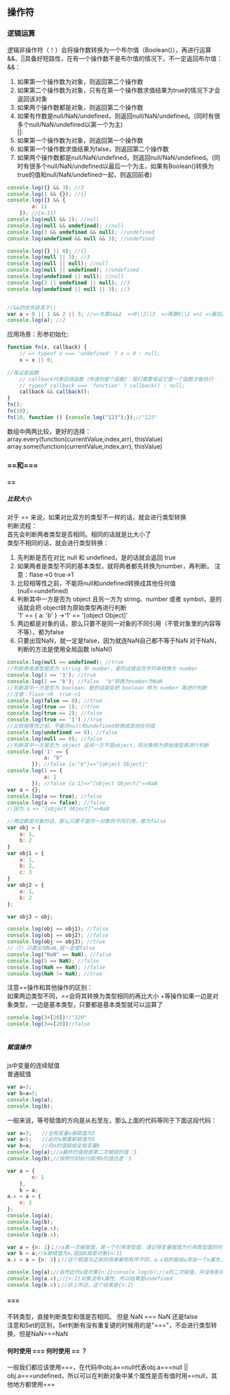 ## 操作符
### 逻辑运算
逻辑非操作符（！）会将操作数转换为一个布尔值（Boolean()），再进行运算  
&&、||具备好短路性，在有一个操作数不是布尔值的情况下，不一定返回布尔值：  
&&：  
1. 如果第一个操作数为对象，则返回第二个操作数
2. 如果第二个操作数为对象，只有在第一个操作数求值结果为true的情况下才会返回该对象
3. 如果两个操作数都是对象，则返回第二个操作数
4. 如果有作数是null/NaN/undefined，则返回null/NaN/undefined。(同时有很多个null/NaN/undefined以第一个为主)  
||:  
1. 如果第一个操作数为对象，则返回第一个操作数
2. 如果第一个操作数求值结果为false，则返回第二个操作数
3. 如果两个操作数都是null/NaN/undefined，则返回null/NaN/undefined。(同时有很多个null/NaN/undefined以最后一个为主，如果有Boolean()转换为true的值和null/NaN/undefined一起，则返回前者)
```javascript
console.log({} && 3); //3
console.log(1 && {}); //{}
console.log({} && {
        a: 11
    }); //{a:11}
console.log(null && 1); //null
console.log(null && undefined); //null
console.log(3 && undefined && null); //undefined
console.log(undefined && null && 3); //undefined

console.log({} || 0); //{}
console.log(null || 3); //3
console.log(null || null); //null
console.log(null || undefined); //undefined
console.log(undefined || null); //null
console.log(3 || undefined || null); //3
console.log(undefined || null || 3); //3


//&&的优先级高于||
var a = 0 || 1 && 2 || 3; //=>先算1&&2  =>0||2||3  =>再算0||2 =>2 =>最后2||3 =>2
console.log(a); //2
```
应用场景：形参初始化:
```javascript
function fn(x, callback) {
	// => typeof x === 'undefined' ? x = 0 : null;
    x = x || 0;
    
//保证是函数
	// callback代表回调函数（传递的是个函数）：我们需要保证它是一个函数才能执行
	// typeof callback === 'function' ? callback() : null;
	callback && callback();
}
fn();
fn(10);
fn(10, function () {console.log("123");});//"123" 
```
数组中两两比较，更好的选择：  
array.every(function(currentValue,index,arr), thisValue)  
array.some(function(currentValue,index,arr), thisValue)

### ==和===
#### ==
##### 比较大小
对于 == 来说，如果对比双方的类型不一样的话，就会进行类型转换  
判断流程：  
首先会判断两者类型是否相同。相同的话就是比大小了  
类型不相同的话，就会进行类型转换：  
1. 先判断是否在对比 null 和 undefined，是的话就会返回 true
2. 如果两者是类型不同的基本类型，就将两者都先转换为number，再判断。 注意：flase->0  true->1
3. 比较相等性之前，不能将null和undefined转换成其他任何值(null==undefined)
4. 判断其中一方是否为 object 且另一方为 string、number 或者 symbol，是的话就会把 object转为原始类型再进行判断  
'1' == { a: 'b' } ->'1' == '[object Object]'  
5. 两边都是对象的话，那么只要不是同一对象的不同引用（不管对象里的内容等不等），都为false  
6. 只要出现NaN，就一定是false，因为就连NaN自己都不等于NaN 对于NaN，判断的方法是使用全局函数 isNaN()  
```javascript
console.log(null == undefined); //true
//判断两者类型是否为 string 和 number，是的话就会将字符串转换为 number
console.log(1 == '1'); //true
console.log(1 == 'b'); //false  "b"转换为number为NaN
//判断其中一方是否为 boolean，是的话就会把 boolean 转为 number 再进行判断
//注意：flase->0  true->1
console.log(false == 0); //true
console.log(true == 1); //true
console.log(true == 2); //false
console.log(true == '1') //true
//比较相等性之前，不能将null和undefined转换成其他任何值
console.log(undefined == 0); //false
console.log(null == 0); //false
//判断其中一方是否为 object 且另一方不是object，将对象转为原始类型再进行判断
console.log('1' == {
            a: "b"
        }); //false {a:"b"}=>"[object Object]"
console.log(1 == {
            a: 1
        }); //false {a:1}=>"[object Object]"=>NaN
var a = {};
console.log(a == true); //false
console.log(a == false); //false
//因为 a => "[object Object]"=>NaN

//两边都是对象的话，那么只要不是同一对象的不同引用，都为false
var obj = {
    a: 1,
    b: 2
}
var obj1 = {
    a: 1,
    b: 2,
    c: 3
}
var obj2 = {
    a: 1,
    b: 2
};

var obj3 = obj;

console.log(obj == obj1); //false
console.log(obj == obj2); //false
console.log(obj == obj3); //true
//（7）只要出现NaN,就一定是false
console.log("NaN" == NaN); //false
console.log(5 == NaN); //false 
console.log(NaN == NaN); //false
console.log(NaN != NaN); //true
```
注意==操作和其他操作的区别：  
如果两边类型不同，==会将其转换为类型相同的再比大小
+等操作如果一边是对象类型，一边是基本类型，只要都是基本类型就可以运算了
```javascript
console.log(3+[20])//"320"
console.log(3==[20])//false
 
```

##### 赋值操作
js中变量的连续赋值  
普通赋值
```javascript
var a=3;
var b=a=5;
console.log(a);
console.log(b);
```
一般来说，等号赋值的方向是从右至左，那么上面的代码等同于下面这段代码：
```javascript
var a=3;　　//全局变量a被赋值为3
var a=5;　　//此时a被重新赋值为5
var b=a;　　//将a的值赋给全局变量b
console.log(a);//a最终的值就是第二次被赋的值：5
console.log(b);//按照代码执行顺序b的值也是：5
```

```javascript
var a = {
        n: 1
    },
    b = a;
a.x = a = {
    n: 2
};
console.log(a);
console.log(b);
console.log(a.x);
console.log(b.x);
```
```javascript
var a = {n: 1}；//a第一次被赋值，是一个引用类型值，请记得变量赋值为引用类型值的时候，通过变量改变这个对象的时候，对象本身也发生了变化
var b = a;//b被赋值为a,因此b就是对象{n:1}
a.x = a = {n: 2}；//这个赋值与之前的简单案例有所不同，a.x指的是给a添加一个x属性，在js的运算中“.”和"="运算符同时出现，会先执行"."运算//因此，赋值顺序被改变了，是先给a.x赋值，再给a赋值//就是先执行：a.x={n:2},注意这里a并未改变，是给a的x属性赋值为{n:2},a还是{n:1}//再回到我代码中的第一句话，这个赋值行为，改变了{n:1}这个对象，即给它增加了名为x的属性//再执行a={n:2}，这是变量a不再是对象{n:1},而被重新赋值为一个新的对象{n:2};

console.log(a);//自然此时a是对象{n:2}console.log(b);//a的二次赋值，并没有影响b，b还是对象{n:1},但是由于a在重新赋值之前，给{n:1}这个对象，增加了一个x属性，因此，这时的b已经有了x属性
console.log(a.x);//{n:2}对象没有x属性，所以结果是undefined
console.log(b.x)；//综上所述，这个结果是{n:2}
```

#### ===   
不转类型，直接判断类型和值是否相同。 但是 NaN === NaN 还是false  
注意和Set的区别，Set判断有没有重复键的时候用的是"==="，不会进行类型转换，但是NaN===NaN

#### 何时使用 ===  何时使用 == ？
一般我们都应该使用===，在代码中obj.a==null代表obj.a===null || obj.a===undefined，所以可以在判断对象中某个属性是否有值时用==null，其他地方都使用===
